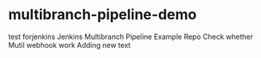 # multibranch-pipeline-demo
test forjenkins
Jenkins Multibranch Pipeline Example Repo 
Check whether Mutil webhook work
Adding new text
